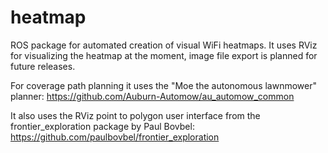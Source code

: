 # heatmap

ROS package for automated creation of visual WiFi heatmaps.
It uses RViz for visualizing the heatmap at the moment, image file export is planned for future releases.


For coverage path planning it uses the "Moe the autonomous lawnmower" planner:
https://github.com/Auburn-Automow/au_automow_common

It also uses the RViz point to polygon user interface from the frontier_exploration package by Paul Bovbel:
https://github.com/paulbovbel/frontier_exploration
